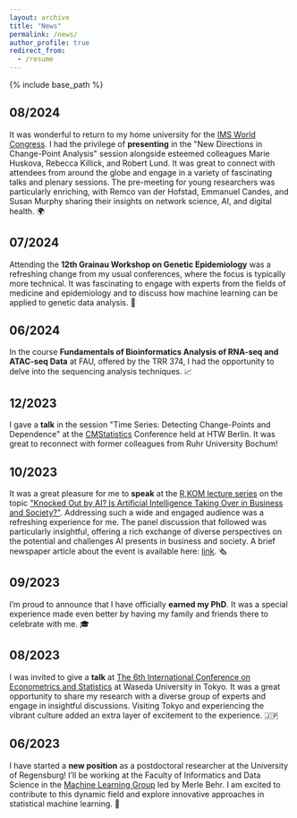 ```yaml
---
layout: archive
title: "News"
permalink: /news/
author_profile: true
redirect_from:
  - /resume
---
```


{% include base_path %}

08/2024
-
It was wonderful to return to my home university for the [IMS World Congress](https://www.bernoulli-ims-worldcongress2024.org). I had the privilege of **presenting** in the "New Directions in Change-Point Analysis" session alongside esteemed colleagues Marie Huskova, Rebecca Killick, and Robert Lund. It was great to connect with attendees from around the globe and engage in a variety of fascinating talks and plenary sessions. The pre-meeting for young researchers was particularly enriching, with Remco van der Hofstad, Emmanuel Candes, and Susan Murphy sharing their insights on network science, AI, and digital health. 🌍

07/2024
-
Attending the **12th Grainau Workshop on Genetic Epidemiology** was a refreshing change from my usual conferences, where the focus is typically more technical. It was fascinating to engage with experts from the fields of medicine and epidemiology and to discuss how machine learning can be applied to genetic data analysis. 🧬 

06/2024
-
In the course **Fundamentals of Bioinformatics Analysis of RNA-seq and ATAC-seq Data** at FAU, offered by the TRR 374, I had the opportunity to delve into the sequencing analysis techniques. 📈 

12/2023
-
I gave a **talk** in the session "Time Series: Detecting Change-Points and Dependence" at the [CMStatistics](https://www.cmstatistics.org/CMStatistics2023/programme.php) Conference held at HTW Berlin. It was great to reconnect with former colleagues from Ruhr University Bochum! 

10/2023
-
It was a great pleasure for me to **speak** at the [R,KOM lecture series](https://www.r-kom.de/digit-r) on the topic ["Knocked Out by AI? Is Artificial Intelligence Taking Over in Business and Society?"](https://www.r-kom.de/w/-digit-r_13). Addressing such a wide and engaged audience was a refreshing experience for me. The panel discussion that followed was particularly insightful, offering a rich exchange of diverse perspectives on the potential and challenges AI presents in business and society. A brief newspaper article about the event is available here: [link](https://www.mittelbayerische.de/nachrichten/wirtschaft/ki-kommt-einer-industriellen-revolution-gleich-14596125). 🗞️

09/2023
-
I’m proud to announce that I have officially **earned my PhD**. It was a special experience made even better by having my family and friends there to celebrate with me. 🎓 

08/2023
-
I was invited to give a **talk** at [The 6th International Conference on Econometrics and Statistics](https://www.cmstatistics.org/EcoSta2023/) at Waseda University in Tokyo. It was a great opportunity to share my research with a diverse group of experts and engage in insightful discussions. Visiting Tokyo and experiencing the vibrant culture added an extra layer of excitement to the experience. 🇯🇵 

06/2023 
-
I have started a **new position** as a postdoctoral researcher at the University of Regensburg! I’ll be working at the Faculty of Informatics and Data Science in the [Machine Learning Group](https://www.uni-regensburg.de/informatik-data-science/maschinelles-lernen-behr/startseite/index.html) led by Merle Behr. I am excited to contribute to this dynamic field and explore innovative approaches in statistical machine learning. 🚀

 
